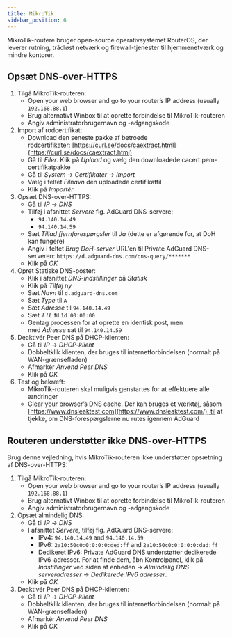 ```yaml
---
title: MikroTik
sidebar_position: 6
---
```


MikroTik-routere bruger open-source operativsystemet RouterOS, der leverer rutning, trådløst netværk og firewall-tjenester til hjemmenetværk og mindre kontorer.

## Opsæt DNS-over-HTTPS

1. Tilgå MikroTik-routeren:
    - Open your web browser and go to your router’s IP address (usually `192.168.88.1`)
    - Brug alternativt Winbox til at oprette forbindelse til MikroTik-routeren
    - Angiv administratorbrugernavn og -adgangskode
2. Import af rodcertifikat:
    - Download den seneste pakke af betroede rodcertifikater: [https://curl.se/docs/caextract.html](https://curl.se/docs/caextract.html)
    - Gå til _Filer_. Klik på _Upload_ og vælg den downloadede cacert.pem-certifikatpakke
    - Gå til _System_ → _Certifikater_ → _Import_
    - Vælg i feltet _Filnavn_ den uploadede certifikatfil
    - Klik på _Importér_
3. Opsæt DNS-over-HTTPS:
    - Gå til _IP_ → _DNS_
    - Tilføj i afsnittet _Servere_ flg. AdGuard DNS-servere:
        - `94.140.14.49`
        - `94.140.14.59`
    - Sæt _Tillad fjernforespørgsler_ til _Ja_ (dette er afgørende for, at DoH kan fungere)
    - Angiv i feltet _Brug DoH-server_ URL'en til Private AdGuard DNS-serveren: `https://d.adguard-dns.com/dns-query/*******`
    - Klik på _OK_
4. Opret Statiske DNS-poster:
    - Klik i afsnittet _DNS-indstillinger_ på _Statisk_
    - Klik på _Tilføj ny_
    - Sæt _Navn_ til `d.adguard-dns.com`
    - Sæt _Type_ til `A`
    - Sæt _Adresse_ til `94.140.14.49`
    - Sæt _TTL_ til `1d 00:00:00`
    - Gentag processen for at oprette en identisk post, men med _Adresse_ sat til `94.140.14.59`
5. Deaktivér Peer DNS på DHCP-klienten:
    - Gå til _IP_ → _DHCP-klient_
    - Dobbeltklik klienten, der bruges til internetforbindelsen (normalt på WAN-grænsefladen)
    - Afmarkér _Anvend Peer DNS_
    - Klik på _OK_
6. Test og bekræft:
    - MikroTik-routeren skal muligvis genstartes for at effektuere alle ændringer
    - Clear your browser’s DNS cache. Der kan bruges et værktøj, såsom [https://www.dnsleaktest.com](https://www.dnsleaktest.com/), til at tjekke, om DNS-forespørgslerne nu rutes igennem AdGuard

## Routeren understøtter ikke DNS-over-HTTPS

Brug denne vejledning, hvis MikroTik-routeren ikke understøtter opsætning af DNS-over-HTTPS:

1. Tilgå MikroTik-routeren:
    - Open your web browser and go to your router’s IP address (usually `192.168.88.1`)
    - Brug alternativt Winbox til at oprette forbindelse til MikroTik-routeren
    - Angiv administratorbrugernavn og -adgangskode
2. Opsæt almindelig DNS:
    - Gå til _IP_ → _DNS_
    - I afsnittet _Servere_, tilføj flg. AdGuard DNS-servere:
        - IPv4: `94.140.14.49` and `94.140.14.59`
        - IPv6: `2a10:50c0:0:0:0:0:ded:ff` and `2a10:50c0:0:0:0:0:dad:ff`
        - Dedikeret IPv6: Private AdGuard DNS understøtter dedikerede IPv6-adresser. For at finde dem, åbn Kontrolpanel, klik på _Indstillinger_ ved siden af enheden → _Almindelig DNS-serveradresser_ → _Dedikerede IPv6 adresser_.
    - Klik på _OK_
3. Deaktivér Peer DNS på DHCP-klienten:
    - Gå til _IP_ → _DHCP-klient_
    - Dobbeltklik klienten, der bruges til internetforbindelsen (normalt på WAN-grænsefladen)
    - Afmarkér _Anvend Peer DNS_
    - Klik på _OK_
